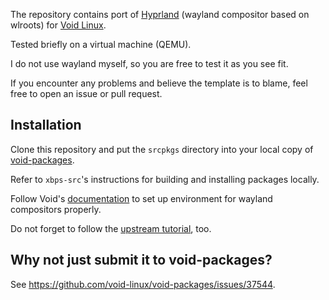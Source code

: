 The repository contains port of [Hyprland](https://hyprland.org/)
(wayland compositor based on wlroots) for
[Void Linux](https://voidlinux.org).

Tested briefly on a virtual machine (QEMU).

I do not use wayland myself, so you are free to test it as you see fit.

If you encounter any problems and believe the template is to blame,
feel free to open an issue or pull request.

## Installation

Clone this repository and put the `srcpkgs` directory into your local
copy of [void-packages](https://github.com/void-linux/void-packages).

Refer to `xbps-src`'s instructions for building and installing packages
locally.

Follow Void's [documentation](https://docs.voidlinux.org/config/graphical-session/wayland.html)
to set up environment for wayland compositors properly.

Do not forget to follow the [upstream tutorial](https://wiki.hyprland.org/Getting-Started/Master-Tutorial),
too.

## Why not just submit it to void-packages?

See <https://github.com/void-linux/void-packages/issues/37544>.
